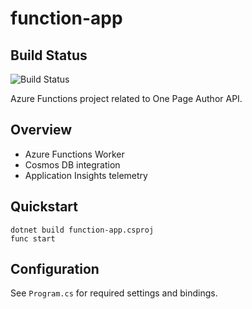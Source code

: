 # function-app

## Build Status
![Build Status](https://img.shields.io/badge/build-passing-brightgreen)

Azure Functions project related to One Page Author API.

## Overview
- Azure Functions Worker
- Cosmos DB integration
- Application Insights telemetry

## Quickstart
```pwsh
dotnet build function-app.csproj
func start
```

## Configuration
See `Program.cs` for required settings and bindings.

